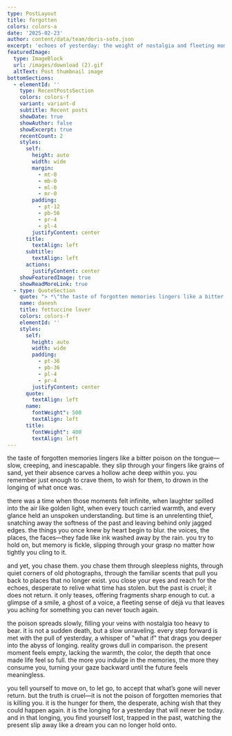 ```yaml
---
type: PostLayout
title: forgotten
colors: colors-a
date: '2025-02-23'
author: content/data/team/doris-soto.json
excerpt: 'echoes of yesterday: the weight of nostalgia and fleeting moments'
featuredImage:
  type: ImageBlock
  url: /images/download (2).gif
  altText: Post thumbnail image
bottomSections:
  - elementId: ''
    type: RecentPostsSection
    colors: colors-f
    variant: variant-d
    subtitle: Recent posts
    showDate: true
    showAuthor: false
    showExcerpt: true
    recentCount: 2
    styles:
      self:
        height: auto
        width: wide
        margin:
          - mt-0
          - mb-0
          - ml-0
          - mr-0
        padding:
          - pt-12
          - pb-56
          - pr-4
          - pl-4
        justifyContent: center
      title:
        textAlign: left
      subtitle:
        textAlign: left
      actions:
        justifyContent: center
    showFeaturedImage: true
    showReadMoreLink: true
  - type: QuoteSection
    quote: "> *\"the taste of forgotten memories lingers like a bitter poison on the tongue—slow, creeping, and inescapable.\_\"*\n\n"
    name: danesh
    title: fettuccine lover
    colors: colors-f
    elementId: ''
    styles:
      self:
        height: auto
        width: wide
        padding:
          - pt-36
          - pb-36
          - pl-4
          - pr-4
        justifyContent: center
      quote:
        textAlign: left
      name:
        fontWeight": 500
        textAlign: left
      title:
        fontWeight": 400
        textAlign: left
---
```

the taste of forgotten memories lingers like a bitter poison on the tongue—slow, creeping, and inescapable. they slip through your fingers like grains of sand, yet their absence carves a hollow ache deep within you. you remember just enough to crave them, to wish for them, to drown in the longing of what once was.

there was a time when those moments felt infinite, when laughter spilled into the air like golden light, when every touch carried warmth, and every glance held an unspoken understanding. but time is an unrelenting thief, snatching away the softness of the past and leaving behind only jagged edges. the things you once knew by heart begin to blur. the voices, the places, the faces—they fade like ink washed away by the rain. you try to hold on, but memory is fickle, slipping through your grasp no matter how tightly you cling to it.

and yet, you chase them. you chase them through sleepless nights, through quiet corners of old photographs, through the familiar scents that pull you back to places that no longer exist. you close your eyes and reach for the echoes, desperate to relive what time has stolen. but the past is cruel; it does not return. it only teases, offering fragments sharp enough to cut. a glimpse of a smile, a ghost of a voice, a fleeting sense of déjà vu that leaves you aching for something you can never touch again.

the poison spreads slowly, filling your veins with nostalgia too heavy to bear. it is not a sudden death, but a slow unraveling. every step forward is met with the pull of yesterday, a whisper of "what if" that drags you deeper into the abyss of longing. reality grows dull in comparison. the present moment feels empty, lacking the warmth, the color, the depth that once made life feel so full. the more you indulge in the memories, the more they consume you, turning your gaze backward until the future feels meaningless.

you tell yourself to move on, to let go, to accept that what’s gone will never return. but the truth is cruel—it is not the poison of forgotten memories that is killing you. it is the hunger for them, the desperate, aching wish that they could happen again. it is the longing for a yesterday that will never be today. and in that longing, you find yourself lost, trapped in the past, watching the present slip away like a dream you can no longer hold onto.



